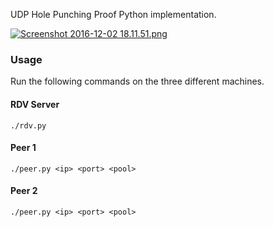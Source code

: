 UDP Hole Punching Proof Python implementation.

[![Screenshot 2016-12-02 18.11.51.png](https://s12.postimg.org/627zt4u8t/Screenshot_2016_12_02_18_11_51.png)](https://postimg.org/image/74i6bod21/)

### Usage
Run the following commands on the three different machines.

#### RDV Server
```
./rdv.py
```

#### Peer 1
```
./peer.py <ip> <port> <pool>
```

#### Peer 2
```
./peer.py <ip> <port> <pool>
```
